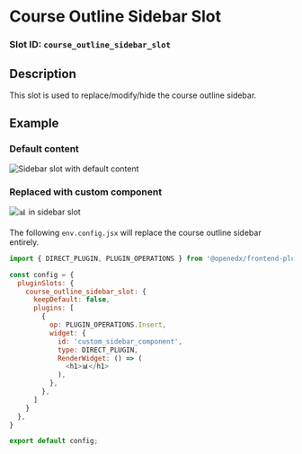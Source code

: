 # Course Outline Sidebar Slot

### Slot ID: `course_outline_sidebar_slot`

## Description

This slot is used to replace/modify/hide the course outline sidebar.

## Example

### Default content
![Sidebar slot with default content](./screenshot_default.png)

### Replaced with custom component
![📊 in sidebar slot](./screenshot_custom.png)

The following `env.config.jsx` will replace the course outline sidebar entirely.

```js
import { DIRECT_PLUGIN, PLUGIN_OPERATIONS } from '@openedx/frontend-plugin-framework';

const config = {
  pluginSlots: {
    course_outline_sidebar_slot: {
      keepDefault: false,
      plugins: [
        {
          op: PLUGIN_OPERATIONS.Insert,
          widget: {
            id: 'custom_sidebar_component',
            type: DIRECT_PLUGIN,
            RenderWidget: () => (
              <h1>📊</h1>
            ),
          },
        },
      ]
    }
  },
}

export default config;
```
